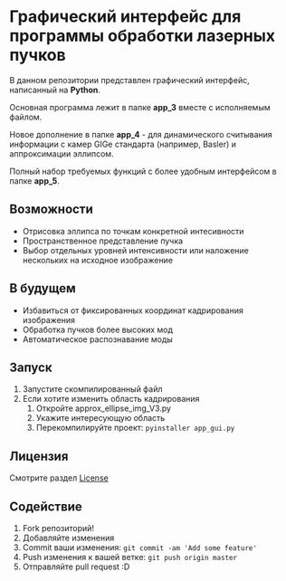 # Графический интерфейс для программы обработки лазерных пучков

В данном репозитории представлен графический интерфейс, написанный на **Python**.

Основная программа лежит в папке **app_3** вместе с исполняемым файлом.

Новое дополнение в папке **app_4** - для динамического считывания информации с камер GIGe стандарта (например, Basler) и аппроксимации эллипсом.

Полный набор требуемых функций с более удобным интерфейсом в папке **app_5**.

## Возможности

* Отрисовка эллипса по точкам конкретной интесивности
* Пространственное представление пучка
* Выбор отдельных уровней интенсивности или наложение нескольких на исходное изображение

## В будущем

* Избавиться от фиксированных координат кадрирования изображения
* Обработка пучков более высоких мод
* Автоматическое распознавание моды

## Запуск

1. Запустите скомпилированный файл
2. Если хотите изменить область кадрирования
    1. Откройте approx_ellipse_img_V3.py
    2. Укажите интересующую область
    3. Перекомпилируйте проект: `pyinstaller app_gui.py`

## Лицензия

Смотрите раздел [License](https://github.com/Fnska/gui_apps/blob/master/LICENSE/)

## Содействие
1. Fork репозиторий!
2. Добавляйте изменения
3. Commit ваши изменения: `git commit -am 'Add some feature'`
4. Push изменения к вашей ветке: `git push origin master`
5. Отправляйте pull request :D
